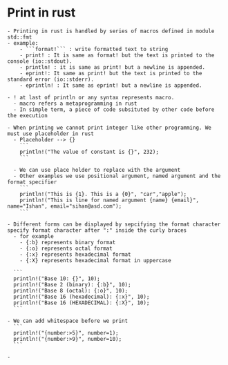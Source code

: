 # Print in rust
    - Printing in rust is handled by series of macros defined in module std::fmt
    - example:
        - ```format!``` : write formatted text to string
        - print! : It is same as format! but the text is printed to the console (io::stdout).
        - println! : it is same as print! but a newline is appended.
        - eprint!: It same as print! but the text is printed to the standard error (io::stderr).
        - eprintln! : It same as eprint! but a newline is appended.

    - ! at last of println or any syntax represents macro.
      - macro refers a metaprogramming in rust
      - In simple term, a piece of code subsituted by other code before the execution

    - When printing we cannot print integer like other programming. We must use placeholder in rust
      - Placeholder --> {}
        ```
        println!("The value of constant is {}", 232);
        ```
    
      - We can use place holder to replace with the argument
      - Other examples we use positional argument, named argument and the format specifier
        ```
        println!("This is {1}. This is a {0}", "car","apple");
        println!("This is line for named argument {name} {email}", name="Ishan", email="sihan@asd.com");
        ```

    - Different forms can be displayed by sepcifying the format character specify format character after ":" inside the curly braces
      - for example 
        - {:b} represents binary format
        - {:o} represents octal format
        - {:x} represents hexadecimal format
        - {:X} represents hexadecimal format in uppercase
        
      ```
      println!("Base 10: {}", 10);
      println!("Base 2 (binary): {:b}", 10);
      println!("Base 8 (octal): {:o}", 10);
      println!("Base 16 (hexadecimal): {:x}", 10);
      println!("Base 16 (HEXADECIMAL): {:X}", 10);
      ```
    
    - We can add whitespace before we print
      ```
      println!("{number:>5}", number=1);
      println!("{number:>9}", number=10);
      ```

    - 